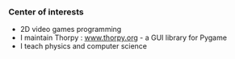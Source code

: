 ### Center of interests
- 2D video games programming
- I maintain Thorpy : www.thorpy.org - a GUI library for Pygame
- I teach physics and computer science
